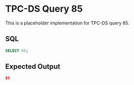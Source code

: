 # TPC-DS Query 85

This is a placeholder implementation for TPC-DS query 85.

## SQL
```sql
SELECT 85;
```

## Expected Output
```json
85
```

